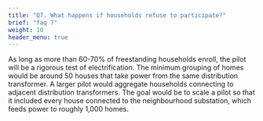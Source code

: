 ```yaml
--- 
title: "Q7. What happens if households refuse to participate?"
brief: "faq 7"
weight: 10
header_menu: true
--- 
```

 

 As long as more than 60-70% of freestanding households enroll, the pilot will be a rigorous test of electrification. The minimum grouping of homes would be around 50 houses that take power from the same distribution transformer. A larger pilot would aggregate households connecting to adjacent distribution transformers. The goal would be to scale a pilot so that it included every house connected to the neighbourhood substation, which feeds power to roughly 1,000 homes.  
